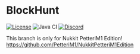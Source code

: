 # BlockHunt
[![License](https://img.shields.io/badge/License-AGPL%20v3-blue.svg)](LICENSE)
![Java CI](https://github.com/lt-name/BlockHunt/workflows/Java%20CI/badge.svg?branch=PM1E)
[![Discord](https://img.shields.io/badge/Link-Discord-blue.svg)](https://discord.gg/pJjQDQC)    

This branch is only for Nukkit PetteriM1 Edition!  
https://github.com/PetteriM1/NukkitPetteriM1Edition